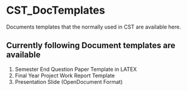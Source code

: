 # CST_DocTemplates
Documents templates that the normally used in CST are available here. 
## Currently following Document templates are available
1. Semester End Question Paper Template in LATEX
2. Final Year Project Work Report Template
3. Presentation Slide (OpenDocument Format)
